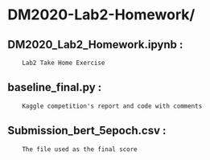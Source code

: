 # DM2020-Lab2-Homework/
## DM2020_Lab2_Homework.ipynb : 
        Lab2 Take Home Exercise
## baseline_final.py : 
        Kaggle competition's report and code with comments
## Submission_bert_5epoch.csv : 
        The file used as the final score
